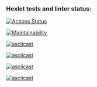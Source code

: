 ### Hexlet tests and linter status:
[![Actions Status](https://github.com/BorisChigirev/frontend-project-44/workflows/hexlet-check/badge.svg)](https://github.com/BorisChigirev/frontend-project-44/actions)

[![Maintainability](https://api.codeclimate.com/v1/badges/fb43c08d05433e96e3fe/maintainability)](https://codeclimate.com/github/BorisChigirev/frontend-project-44/maintainability)

[![asciicast](https://asciinema.org/a/VFr7KsqJK2gECqNRbGL6VmUpI.svg)](https://asciinema.org/a/VFr7KsqJK2gECqNRbGL6VmUpI)

[![asciicast](https://asciinema.org/a/AY0CL7BehRrimkN2YmDxXvAvK.svg)](https://asciinema.org/a/AY0CL7BehRrimkN2YmDxXvAvK)

[![asciicast](https://asciinema.org/a/y6DSYpGe1TVvBhUV12LhwFiV2.svg)](https://asciinema.org/a/y6DSYpGe1TVvBhUV12LhwFiV2)

[![asciicast](https://asciinema.org/a/fcysXK2TkmbmPupgl8fwaKj2D.svg)](https://asciinema.org/a/fcysXK2TkmbmPupgl8fwaKj2D)